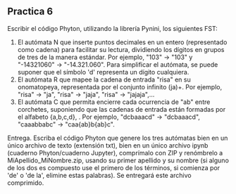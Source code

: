 ## Practica 6

Escribir el código Phyton, utilizando la librería Pynini, los siguientes FST:
1.	El autómata N que inserte puntos decimales en un entero (representado como cadena) para facilitar su lectura, dividiendo los dígitos en grupos de tres de la manera estándar. Por ejemplo, "103" → "103"  y  "-14321060" → "-14.321.060".  Para simplificar el autómata, se puede suponer que el símbolo 'd' representa un dígito cualquiera.
2.	El autómata R que mapee la cadena de entrada "risa" en su onomatopeya, representada por el conjunto infinito (ja)+.  Por ejemplo, "risa" → "ja", "risa" → "jaja", "risa" → "jajaja",...
3.	El autómata C que permita encierre cada ocurrencia de "ab" entre corchetes, suponiendo que las cadenas de entrada están formadas por el alfabeto {a,b,c,d}, . Por ejemplo, "dcbaaacd" → "dcbaaacd", "caaabbabc" → "caa{ab}b{ab}c".

Entrega.
Escriba el código Phyton que genere los tres autómatas bien en un único archivo de texto (extensión txt), bien en un único archivo ipynb (cuaderno Phyton/cuaderno Jupyter), comprímalo con ZIP y renómbrelo a MiApellido_MiNombre.zip, usando su primer apellido y su nombre (si alguno de los dos es compuesto use el primero de los términos, si comienza por 'de' o 'de la', elimine estas palabras). Se entregará este archivo comprimido.

